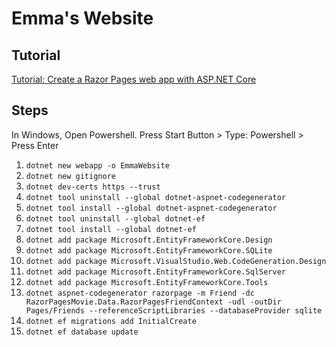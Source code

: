 # Emma's Website

## Tutorial

[Tutorial: Create a Razor Pages web app with ASP.NET Core](https://learn.microsoft.com/en-us/aspnet/core/tutorials/razor-pages/?view=aspnetcore-7.0)

## Steps

In Windows, Open Powershell. Press Start Button > Type: Powershell > Press Enter

1. `dotnet new webapp -o EmmaWebsite`
2. `dotnet new gitignore`
3. `dotnet dev-certs https --trust`
4. `dotnet tool uninstall --global dotnet-aspnet-codegenerator`
5. `dotnet tool install --global dotnet-aspnet-codegenerator`
6. `dotnet tool uninstall --global dotnet-ef`
7. `dotnet tool install --global dotnet-ef`
8. `dotnet add package Microsoft.EntityFrameworkCore.Design`
9. `dotnet add package Microsoft.EntityFrameworkCore.SQLite`
10. `dotnet add package Microsoft.VisualStudio.Web.CodeGeneration.Design`
11. `dotnet add package Microsoft.EntityFrameworkCore.SqlServer`
12. `dotnet add package Microsoft.EntityFrameworkCore.Tools`
13. `dotnet aspnet-codegenerator razorpage -m Friend -dc RazorPagesMovie.Data.RazorPagesFriendContext -udl -outDir Pages/Friends --referenceScriptLibraries --databaseProvider sqlite`
14. `dotnet ef migrations add InitialCreate`
15. `dotnet ef database update`
